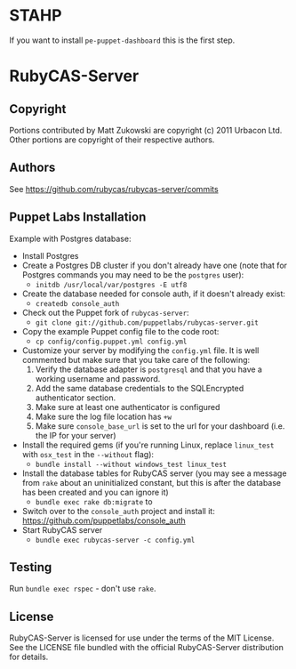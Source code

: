 # STAHP

If you want to install `pe-puppet-dashboard` this is the first step.

# RubyCAS-Server

## Copyright

Portions contributed by Matt Zukowski are copyright (c) 2011 Urbacon Ltd.
Other portions are copyright of their respective authors.

## Authors

See https://github.com/rubycas/rubycas-server/commits

## Puppet Labs Installation

Example with Postgres database:

* Install Postgres
* Create a Postgres DB cluster if you don't already have one (note that for Postgres commands you may need to be the `postgres` user):
  * `initdb /usr/local/var/postgres -E utf8`
* Create the database needed for console auth, if it doesn't already exist:
  * `createdb console_auth`
* Check out the Puppet fork of `rubycas-server`:
  * `git clone git://github.com/puppetlabs/rubycas-server.git`
* Copy the example Puppet config file to the code root:
  * `cp config/config.puppet.yml config.yml`
* Customize your server by modifying the `config.yml` file. It is well commented but make sure that you take care of the following:
    1. Verify the database adapter is `postgresql` and that you have a working username and password.
    2. Add the same database credentials to the SQLEncrypted authenticator section.
    3. Make sure at least one authenticator is configured
    4. Make sure the log file location has `+w`
    5. Make sure `console_base_url` is set to the url for your dashboard (i.e. the IP for your server)
* Install the required gems (if you're running Linux, replace `linux_test` with `osx_test` in the `--without` flag):
  * `bundle install --without windows_test linux_test`
* Install the database tables for RubyCAS server (you may see a message from `rake` about an uninitialized constant, but this is after the database has been created and you can ignore it)
  * `bundle exec rake db:migrate` to
* Switch over to the `console_auth` project and install it: https://github.com/puppetlabs/console_auth
* Start RubyCAS server
  * `bundle exec rubycas-server -c config.yml`

## Testing

Run `bundle exec rspec` - don't use `rake`.

## License

RubyCAS-Server is licensed for use under the terms of the MIT License.
See the LICENSE file bundled with the official RubyCAS-Server distribution for details.
